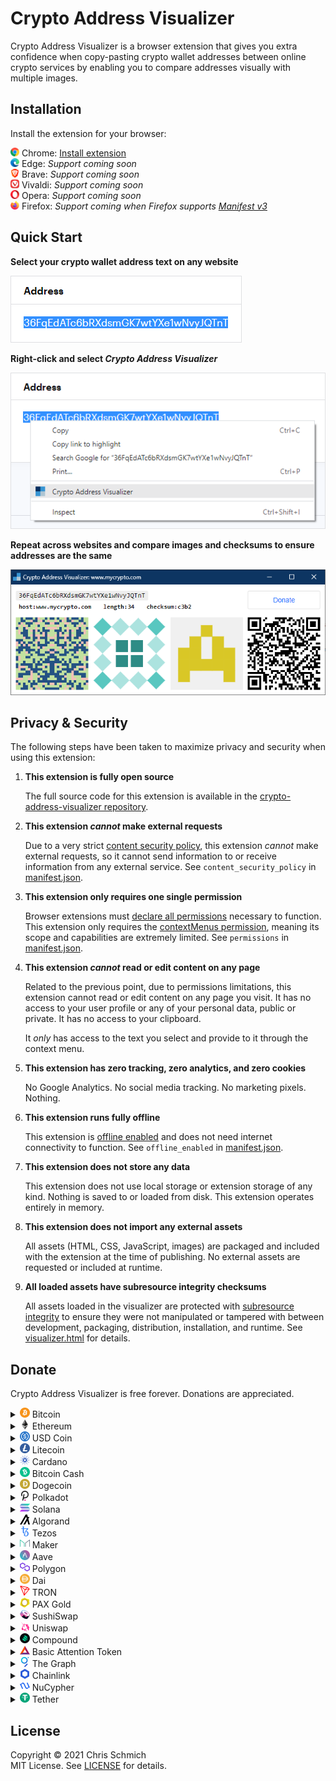 # Crypto Address Visualizer

Crypto Address Visualizer is a browser extension that gives you extra confidence when copy-pasting crypto wallet addresses between online crypto services by enabling you to compare addresses visually with multiple images.

## Installation

Install the extension for your browser:

<img src="assets/chrome.png" width="14" height="14"> Chrome: [Install extension](https://chrome.google.com/webstore/detail/crypto-address-visualizer/fbobbccllnpjhnmhaekkggngkomifhhp/)  \
<img src="assets/edge.png" width="14" height="14"> Edge: *Support coming soon*  \
<img src="assets/brave.png" width="14" height="14"> Brave: *Support coming soon*  \
<img src="assets/vivaldi.png" width="14" height="14"> Vivaldi: *Support coming soon*  \
<img src="assets/opera.png" width="14" height="14"> Opera: *Support coming soon*  \
<img src="assets/firefox.png" width="14" height="14"> Firefox: *Support coming when Firefox supports [Manifest v3](https://blog.mozilla.org/addons/2021/05/27/manifest-v3-update/)*

## Quick Start

**Select your crypto wallet address text on any website**

<img src="assets/screenshot-address.png">

**Right-click and select _Crypto Address Visualizer_**

<img src="assets/screenshot-context-menu.png">

**Repeat across websites and compare images and checksums to ensure addresses are the same**

<img src="assets/screenshot-visualizer.png">

## Privacy & Security

The following steps have been taken to maximize privacy and security when using this extension:

1. **This extension is fully open source**

    The full source code for this extension is available in the [crypto-address-visualizer repository](https://github.com/schmich/crypto-address-visualizer/tree/master/src).

1. **This extension _cannot_ make external requests**

    Due to a very strict [content security policy](https://developers.google.com/web/fundamentals/security/csp), this extension *cannot* make external requests, so it cannot send information to or receive information from any external service. See `content_security_policy` in [manifest.json](src/manifest.json).

1. **This extension only requires one single permission**

    Browser extensions must [declare all permissions](https://developer.chrome.com/docs/extensions/mv3/declare_permissions/) necessary to function. This extension only requires the [contextMenus permission](https://developer.chrome.com/docs/extensions/reference/contextMenus/), meaning its scope and capabilities are extremely limited. See `permissions` in [manifest.json](src/manifest.json).

1. **This extension _cannot_ read or edit content on any page**

    Related to the previous point, due to permissions limitations, this extension cannot read or edit content on any page you visit. It has no access to your user profile or any of your personal data, public or private. It has no access to your clipboard.

    It *only* has access to the text you select and provide to it through the context menu.

1. **This extension has zero tracking, zero analytics, and zero cookies**

    No Google Analytics. No social media tracking. No marketing pixels. Nothing.

1. **This extension runs fully offline**

    This extension is [offline enabled](https://developer.chrome.com/docs/apps/manifest/offline_enabled/) and does not need internet connectivity to function. See `offline_enabled` in [manifest.json](src/manifest.json).

1. **This extension does not store any data**

    This extension does not use local storage or extension storage of any kind. Nothing is saved to or loaded from disk. This extension operates entirely in memory.

1. **This extension does not import any external assets**

    All assets (HTML, CSS, JavaScript, images) are packaged and included with the extension at the time of publishing. No external assets are requested or included at runtime.

1. **All loaded assets have subresource integrity checksums**

    All assets loaded in the visualizer are protected with [subresource integrity](https://developer.mozilla.org/en-US/docs/Web/Security/Subresource_Integrity) to ensure they were not manipulated or tampered with between development, packaging, distribution, installation, and runtime. See [visualizer.html](src/visualizer.html) for details.

## Donate

Crypto Address Visualizer is free forever. Donations are appreciated.

<details>
    <summary>
        <img src="assets/btc-logo.png" width="16" height="16"> Bitcoin
    </summary>
    <br>3AMquLosfN95B7znVX4JSMTwrbps7FegKc
    <br><img src="assets/btc-qr.png"><br>
</details>

<details>
    <summary>
        <img src="assets/eth-logo.png" width="16" height="16"> Ethereum
    </summary>
    <br>0xDb3D8798Ac8D0Db0BF16ACd6F536fC9634253b9C
    <br><img src="assets/eth-qr.png"><br>
</details>

<details>
    <summary>
        <img src="assets/usdc-logo.png" width="16" height="16"> USD Coin
    </summary>
    <br>0x43f039Ec812a3f6b9e649853244637F1CBF85Ffa
    <br><img src="assets/usdc-qr.png"><br>
</details>

<details>
    <summary>
        <img src="assets/ltc-logo.png" width="16" height="16"> Litecoin
    </summary>
    <br>MUnX5iwLDsgfh9YmJAZp3MJ8MfMiGKb7aB
    <br><img src="assets/ltc-qr.png"><br>
</details>

<details>
    <summary>
        <img src="assets/ada-logo.png" width="16" height="16"> Cardano
    </summary>
    <br>addr1v8wa2e0u53g5j3ay0zjuq6pysmdj2gtyjzhqtadduv87q5gss9nxg
    <br><img src="assets/ada-qr.png"><br>
</details>

<details>
    <summary>
        <img src="assets/bch-logo.png" width="16" height="16"> Bitcoin Cash
    </summary>
    <br>14QnKWFsuZwbDAc6LgSF8kjThYLwuHRJ2C
    <br><img src="assets/bch-qr.png"><br>
</details>

<details>
    <summary>
        <img src="assets/doge-logo.png" width="16" height="16"> Dogecoin
    </summary>
    <br>DP9rhCR4E8qQrfadfRtuc9vTimUrZBb2Zr
    <br><img src="assets/doge-qr.png"><br>
</details>

<details>
    <summary>
        <img src="assets/dot-logo.png" width="16" height="16"> Polkadot
    </summary>
    <br>15yNgRV9quNLqfdGcX3y3yb2zXebiW4Dpjb6MaWgCQgW2A32
    <br><img src="assets/dot-qr.png"><br>
</details>

<details>
    <summary>
        <img src="assets/sol-logo.png" width="16" height="16"> Solana
    </summary>
    <br>G3MgYuKqcXwHkC5iFFfujxihqqXEoeA4H3r3YFyUBZWq
    <br><img src="assets/sol-qr.png"><br>
</details>

<details>
    <summary>
        <img src="assets/algo-logo.png" width="16" height="16"> Algorand
    </summary>
    <br>YTJYE4ZBUWWGO7JQOSO44JZJV7QZJFLEFWDXDWV3AAF3NW3Z44GSPXKPWQ
    <br><img src="assets/algo-qr.png"><br>
</details>

<details>
    <summary>
        <img src="assets/xtz-logo.png" width="16" height="16"> Tezos
    </summary>
    <br>tz1Sc1j1wnT6fmLDiBCdCZ4D4y7MrZFQogGa
    <br><img src="assets/xtz-qr.png"><br>
</details>

<details>
    <summary>
        <img src="assets/mkr-logo.png" width="16" height="16"> Maker
    </summary>
    <br>0x09e1FF58c527041d73535617b989C27a3787E992
    <br><img src="assets/mkr-qr.png"><br>
</details>

<details>
    <summary>
        <img src="assets/aave-logo.png" width="16" height="16"> Aave
    </summary>
    <br>0x01BAF46136d52Ce62dc02B84A740d32C8D5251B8
    <br><img src="assets/aave-qr.png"><br>
</details>

<details>
    <summary>
        <img src="assets/matic-logo.png" width="16" height="16"> Polygon
    </summary>
    <br>0xB3F205611acE0a660bCe412C38E58a910BED0e01
    <br><img src="assets/matic-qr.png"><br>
</details>

<details>
    <summary>
        <img src="assets/dai-logo.png" width="16" height="16"> Dai
    </summary>
    <br>0xaE396fc1Ccc3CA7b64F1639826a6988Cc55F797e
    <br><img src="assets/dai-qr.png"><br>
</details>

<details>
    <summary>
        <img src="assets/trx-logo.png" width="16" height="16"> TRON
    </summary>
    <br>TWJmsiCRizDMBWdV1oWr3QwKbXRW6cb66q
    <br><img src="assets/trx-qr.png"><br>
</details>

<details>
    <summary>
        <img src="assets/paxg-logo.png" width="16" height="16"> PAX Gold
    </summary>
    <br>0x29F8fBE57aF96EDffd066860458601eaB1a82Ff5
    <br><img src="assets/paxg-qr.png"><br>
</details>

<details>
    <summary>
        <img src="assets/sushi-logo.png" width="16" height="16"> SushiSwap
    </summary>
    <br>0xBfAaad6B5CDdD575e6B9ACB492De3580ac837DDc
    <br><img src="assets/sushi-qr.png"><br>
</details>

<details>
    <summary>
        <img src="assets/uni-logo.png" width="16" height="16"> Uniswap
    </summary>
    <br>0x7e48aaC89e8b5367BA66F21A6776bF35cEA19C84
    <br><img src="assets/uni-qr.png"><br>
</details>

<details>
    <summary>
        <img src="assets/comp-logo.png" width="16" height="16"> Compound
    </summary>
    <br>0xddEB2A399fD0bB74E405dc1943E204c3c4003B68
    <br><img src="assets/comp-qr.png"><br>
</details>

<details>
    <summary>
        <img src="assets/bat-logo.png" width="16" height="16"> Basic Attention Token
    </summary>
    <br>0x9C0dE3f9bFBf2a65Bf83DCcc0FE3780fFdba2807
    <br><img src="assets/bat-qr.png"><br>
</details>

<details>
    <summary>
        <img src="assets/grt-logo.png" width="16" height="16"> The Graph
    </summary>
    <br>0x0792bFD809d5cc7828C99703376d882E7Edcb6eB
    <br><img src="assets/grt-qr.png"><br>
</details>

<details>
    <summary>
        <img src="assets/link-logo.png" width="16" height="16"> Chainlink
    </summary>
    <br>0xDb31EF2C481CBbBd38c0404152e3199C6fD287A7
    <br><img src="assets/link-qr.png"><br>
</details>

<details>
    <summary>
        <img src="assets/nu-logo.png" width="16" height="16"> NuCypher
    </summary>
    <br>0x97c43c0226006073788e1E769B6685FD20D77bf8
    <br><img src="assets/nu-qr.png"><br>
</details>

<details>
    <summary>
        <img src="assets/usdt-logo.png" width="16" height="16"> Tether
    </summary>
    <br>0xfaf5656af896C6c43C2f1689A15843ca2b07DEA7
    <br><img src="assets/usdt-qr.png"><br>
</details>

## License

Copyright &copy; 2021 Chris Schmich  \
MIT License. See [LICENSE](LICENSE) for details.